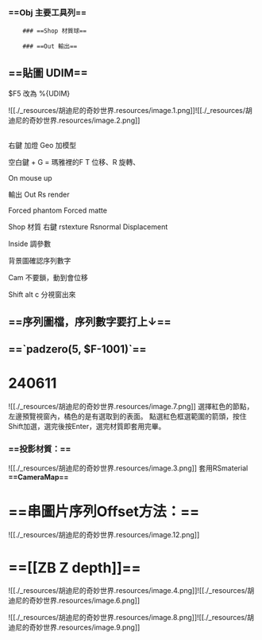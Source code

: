 ---
---
### ==Obj 主要工具列==
	
		### ==Shop 材質球==
	
		### ==Out 輸出==
	

## ==貼圖 UDIM==

$F5 改為 %{UDIM}

![[./_resources/胡迪尼的奇妙世界.resources/image.1.png]]![[./_resources/胡迪尼的奇妙世界.resources/image.2.png]]

## 

右鍵 加燈
Geo 加模型

空白鍵 + G = 瑪雅裡的F
T 位移、R 旋轉、

On mouse up

輸出 Out
Rs render

Forced phantom
Forced matte

Shop 材質
右鍵 rstexture
Rsnormal
Displacement

Inside 調參數

背景圖確認序列數字

Cam 不要鎖，動到會位移

Shift alt c 分視窗出來

## **==序列圖檔，序列數字要打上↓==**

## **==\`padzero(5, $F-1001)\`==**

# 240611

![[./_resources/胡迪尼的奇妙世界.resources/image.7.png]]
選擇紅色的節點，左邊預覽視窗內，橘色的是有選取到的表面。
點選紅色框選範圍的箭頭，按住Shift加選，選完後按Enter，選完材質即套用完畢。

### ==投影材質：==

![[./_resources/胡迪尼的奇妙世界.resources/image.3.png]]
套用RSmaterial
**==CameraMap==**

# ==串圖片序列Offset方法：==

![[./_resources/胡迪尼的奇妙世界.resources/image.12.png]]

# ==[[ZB Z depth]]==

![[./_resources/胡迪尼的奇妙世界.resources/image.4.png]]![[./_resources/胡迪尼的奇妙世界.resources/image.6.png]]

![[./_resources/胡迪尼的奇妙世界.resources/image.8.png]]![[./_resources/胡迪尼的奇妙世界.resources/image.9.png]]
